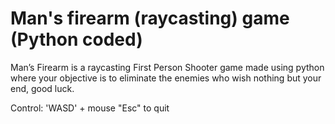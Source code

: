 # Man's firearm (raycasting) game (Python coded)

Man’s Firearm is a raycasting First Person Shooter game made using python 
where your objective is to eliminate the enemies who wish nothing but your end, good luck.

Control: 'WASD' + mouse
"Esc" to quit
